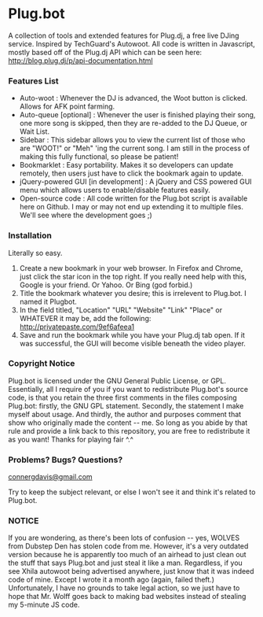 # Plug.bot #

A collection of tools and extended features for Plug.dj, a free live DJing service.  Inspired by TechGuard's Autowoot.  All code is written in Javascript, mostly based off of the Plug.dj API which can be seen here:  http://blog.plug.dj/p/api-documentation.html


### Features List ###

+ Auto-woot  :  Whenever the DJ is advanced, the Woot button is clicked.  Allows for AFK point farming.
+ Auto-queue [optional]  :  Whenever the user is finished playing their song, one more song is skipped, then they are re-added to the DJ Queue, or Wait List.
+ Sidebar  :  This sidebar allows you to view the current list of those who are "WOOT!" or "Meh" 'ing the current song.  I am still in the process of making this fully functional, so please be patient!
+ Bookmarklet  :  Easy portability.  Makes it so developers can update remotely, then users just have to click the bookmark again to update.
+ jQuery-powered GUI [in development]  :  A jQuery and CSS powered GUI menu which allows users to enable/disable features easily.
+ Open-source code  :  All code written for the Plug.bot script is available here on Github.  I may or may not end up extending it to multiple files.  We'll see where the development goes ;)


### Installation ###

Literally so easy.

1.  Create a new bookmark in your web browser.  In Firefox and Chrome, just click the star icon in the top right.  If you really need help with this, Google is your friend.  Or Yahoo.  Or Bing (god forbid.)
2.  Title the bookmark whatever you desire;  this is irrelevent to Plug.bot.  I named it Plugbot.
3.  In the field titled, "Location" "URL" "Website" "Link" "Place" or WHATEVER it may be, add the following: <a href="http://privatepaste.com/9ef6afeea1">http://privatepaste.com/9ef6afeea1</a>
4.  Save and run the bookmark while you have your Plug.dj tab open.  If it was successful, the GUI will become visible beneath the video player.


### Copyright Notice ###

Plug.bot is licensed under the GNU General Public License, or GPL.  Essentially, all I require of you if you want to redistribute Plug.bot's source code, is that you retain the three first comments in the files composing Plug.bot:  firstly, the GNU GPL statement.  Secondly, the statement I make myself about usage.  And thirdly, the author and purposes comment that show who originally made the content -- me.  So long as you abide by that rule and provide a link back to this repository, you are free to redistribute it as you want!  Thanks for playing fair ^.^


### Problems? Bugs? Questions? ###

connergdavis@gmail.com

Try to keep the subject relevant, or else I won't see it and think it's related to Plug.bot.


### NOTICE ###

If you are wondering, as there's been lots of confusion -- yes, WOLVES from Dubstep Den has stolen code from me.  However, it's a very outdated version because he is apparently too much of an airhead to just clean out the stuff that says Plug.bot and just steal it like a man.  Regardless, if you see Xhila autowoot being advertised anywhere, just know that it was indeed code of mine.  Except I wrote it a month ago (again, failed theft.)
Unfortunately, I have no grounds to take legal action, so we just have to hope that Mr. Wolff goes back to making bad websites instead of stealing my 5-minute JS code.